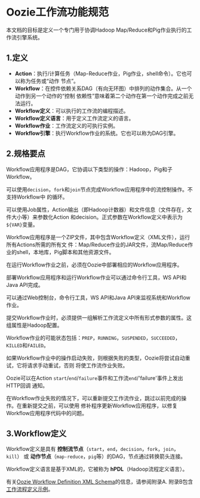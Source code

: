 Oozie工作流功能规范
================================================================================
本文档的目标是定义一个专门用于协调Hadoop Map/Reduce和Pig作业执行的工作流引擎系统。

## 1.定义
+ **Action**：执行/计算任务（Map-Reduce作业，Pig作业，shell命令）。它也可以称为任务或“动作
节点”。
+ **Workflow**：在控件依赖关系DAG（有向无环图）中排列的动作集合。从一个动作到另一个动作的“控制
依赖性”意味着第二个动作在第一个动作完成之前无法运行。
+ **Workflow定义**：可以执行的工作流的编程描述。
+ **Workflow定义语言**：用于定义工作流定义的语言。
+ **Workflow作业**：工作流定义的可执行实例。
+ **Workflow引擎**：执行Workflow作业的系统。它也可以称为DAG引擎。

## 2.规格要点
Workflow应用程序是DAG，它协调以下类型的操作：Hadoop，Pig和子Workflow。

可以使用`decision`，`fork`和`join`节点完成Workflow应用程序中的流控制操作。不支持Workflow中
的循环。

可以使用Job属性，Action输出（即Hadoop计数器）和文件信息（文件存在，文件大小等）来参数化Action
和decision。正式参数在Workflow定义中表示为`${VAR}`变量。

Workflow应用程序是一个ZIP文件，其中包含Workflow定义（XML文件），运行所有Actions所需的所有文
件：Map/Reduce作业的JAR文件，流Map/Reduce作业的shell，本地库，Pig脚本和其他资源文件。

在运行Workflow作业之前，必须在Oozie中部署相应的Workflow应用程序。

部署Workflow应用程序和运行Workflow作业可以通过命令行工具，WS API和Java API完成。

可以通过Web控制台，命令行工具，WS API和Java API来监视系统和Workflow作业。

提交Workflow作业时，必须提供一组解析工作流定义中所有形式参数的属性。这组属性是Hadoop配置。

Workflow作业的可能状态包括：`PREP`，`RUNNING`，`SUSPENDED`，`SUCCEEDED`，`KILLED`和`FAILED`。

如果Workflow作业中的操作启动失败，则根据失败的类型，Oozie将尝试自动重试，它将请求手动重试，否则
将使工作流作业失败。

Oozie可以在Action `start`/`end`/`failure`事件和工作流`end`/'failure'事件上发出HTTP回调
通知。

在Workflow作业失败的情况下，可以重新提交工作流作业，跳过以前完成的操作。在重新提交之前，可以使用
修补程序更新Workflow应用程序，以修复Workflow应用程序代码中的问题。

## 3.Workflow定义
Workflow定义是具有 **控制流节点**（`start`，`end`，`decision`，`fork`，`join`，`kill`）
或 **动作节点**（`map-reduce`，`pig`等）的DAG，节点通过转换箭头连接。

Workflow定义语言是基于XML的，它被称为 **hPDL**（Hadoop流程定义语言）。

有关[Oozie Workflow Definition XML Schema](http://oozie.apache.org/docs/4.3.1/WorkflowFunctionalSpec.html#OozieWFSchema)的信息，请参阅附录A. 附录B包含
[工作流程定义示例](http://oozie.apache.org/docs/4.3.1/WorkflowFunctionalSpec.html#OozieWFExamples)。